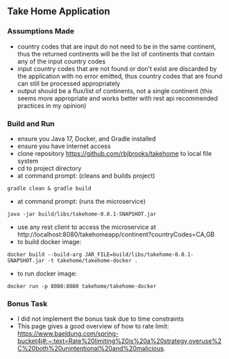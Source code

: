 ## Take Home Application

### Assumptions Made
- country codes that are input do not need to be in the same continent, thus the returned continents will be the list of continents that contain any of the input country codes
- input country codes that are not found or don't exist are discarded by the application with no error emitted, thus country codes that are found can still be processed appropriately
- output should be a flux/list of continents, not a single continent (this seems more appropriate and works better with rest api recommended practices in my opinion)

### Build and Run
- ensure you Java 17, Docker, and Gradle installed
- ensure you have internet access
- clone repository https://github.com/rbjbrooks/takehome to local file system
- cd to project directory
- at command prompt: (cleans and builds project)
```
gradle clean & gradle build
``` 
- at command prompt:  (runs the microservice)
```
java -jar build/libs/takehome-0.0.1-SNAPSHOT.jar
```
- use any rest client to access the microservice at http://localhost:8080/takehomeapp/continent?countryCodes=CA,GB
- to build docker image: 
```
docker build --build-arg JAR_FILE=build/libs/takehome-0.0.1-SNAPSHOT.jar -t takehome/takehome-docker .
```
- to run docker image: 
```
docker run -p 8080:8080 takehome/takehome-docker
```

### Bonus Task
- I did not implement the bonus task due to time constraints
- This page gives a good overview of how to rate limit: https://www.baeldung.com/spring-bucket4j#:~:text=Rate%20limiting%20is%20a%20strategy,overuse%2C%20both%20unintentional%20and%20malicious.






